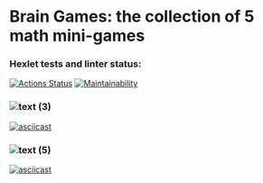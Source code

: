 # Brain Games: the collection of 5 math mini-games
### Hexlet tests and linter status:
[![Actions Status](https://github.com/pogmik/python-project-49/actions/workflows/hexlet-check.yml/badge.svg)](https://github.com/pogmik/python-project-49/actions)
[![Maintainability](https://api.codeclimate.com/v1/badges/8dc2b4b41087bf494759/maintainability)](https://codeclimate.com/github/pogmik/python-project-49/maintainability)


### ![text (3)](https://github.com/pogmik/python-project-49/assets/167469049/e341a1c0-fd1d-4b6c-9eb3-88d09eb427cb)
[![asciicast](https://asciinema.org/a/qFaGHTIndx0q5gzqHuzgZnd9D.svg)](https://asciinema.org/a/qFaGHTIndx0q5gzqHuzgZnd9D)

### ![text (5)](https://github.com/pogmik/python-project-49/assets/167469049/e18bbcb4-28a1-411e-a4a0-032b506ea412)
[![asciicast](https://asciinema.org/a/z69iVhZM8FqH7QakDFb8RsLHz.svg)](https://asciinema.org/a/z69iVhZM8FqH7QakDFb8RsLHz)